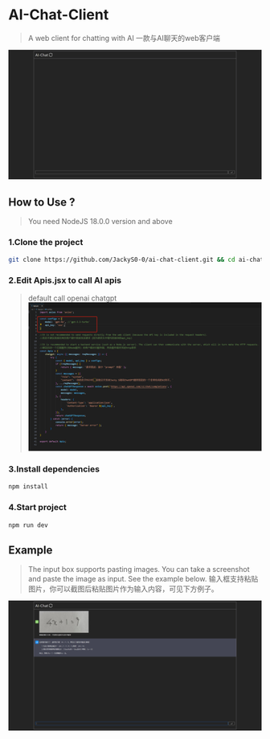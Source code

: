 # AI-Chat-Client
>A web client for chatting with AI 
一款与AI聊天的web客户端

![Client](images/ai-chat.png)

## How to Use ?
> You need NodeJS 18.0.0 version and above

### 1.Clone the project
```sh
git clone https://github.com/JackyS0-0/ai-chat-client.git && cd ai-chat-client
```

### 2.Edit Apis.jsx to call AI apis 
> default call openai chatgpt
![Apis](images/apis.png)

### 3.Install dependencies
```sh
npm install
```

### 4.Start project
```sh
npm run dev
```

## Example
>The input box supports pasting images. You can take a screenshot and paste the image as input. See the example below.
输入框支持粘贴图片，你可以截图后粘贴图片作为输入内容，可见下方例子。

![Example](images/example.png)